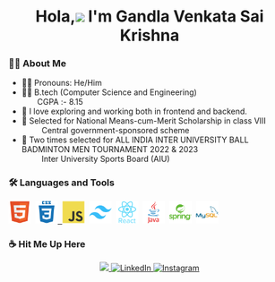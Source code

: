 <h1 align="center"> Hola,<img src="https://media.giphy.com/media/hvRJCLFzcasrR4ia7z/giphy.gif" width="30px"/> I'm Gandla Venkata Sai Krishna</h1>

### :man_technologist: About Me 
- 🧑‍💻 Pronouns: He/Him
- 🧑‍🎓 B.tech (Computer Science and Engineering) <br> &nbsp; &nbsp;&nbsp;&nbsp;&nbsp; CGPA :- 8.15
- 🧭 I love exploring and working both in frontend and backend.
- 🏅 Selected for National Means-cum-Merit Scholarship in class VIII <br> &nbsp; &nbsp;&nbsp; &nbsp;  &nbsp;
     Central government-sponsored scheme
- 🎾 Two times selected for ALL INDIA INTER UNIVERSITY BALL BADMINTON MEN TOURNAMENT 2022 & 2023<br> &nbsp; &nbsp;&nbsp; &nbsp; &nbsp;
     Inter University Sports Board (AIU)
### :hammer_and_wrench: Languages and Tools 
<div>
  <a href="https://www.w3schools.com/html/"> <img src="https://github.com/devicons/devicon/blob/master/icons/html5/html5-original.svg" title="HTML5" alt="HTML" width="40" height="40" target="-blank"/></a>&nbsp;
 <a href="https://www.w3schools.com/css/"> <img src="https://github.com/devicons/devicon/blob/master/icons/css3/css3-plain-wordmark.svg"  title="CSS3" alt="CSS" width="40" height="40"/</a>&nbsp;
  <a href="https://www.w3schools.com/js/"> <img src="https://github.com/devicons/devicon/blob/master/icons/javascript/javascript-original.svg" title="JavaScript" alt="JavaScript" width="40" height="40"/></a>&nbsp;
  <a href="https://www.geeksforgeeks.org/introduction-to-tailwind-css/"> <img src="https://github.com/devicons/devicon/blob/master/icons/tailwindcss/tailwindcss-original.svg" title="tailwindcss" alt="tailwindcss" width="40" height="40"/></a>&nbsp;
 <a href="https://react.dev/learn"> <img src="https://github.com/devicons/devicon/blob/master/icons/react/react-original-wordmark.svg" title="React" alt="React" width="40" height="40"/></a>&nbsp;
  <a href="https://www.w3schools.com/java/"> <img src="https://github.com/devicons/devicon/blob/master/icons/java/java-original-wordmark.svg" title="Java" alt="Java" width="40" height="40"/></a>&nbsp;
 <a href="https://www.w3schools.com/java/"> <img src="https://github.com/devicons/devicon/blob/master/icons/spring/spring-original-wordmark.svg" title="Spring" alt="Spring" width="40" height="40"/></a>&nbsp;
  <a href="https://www.w3schools.com/MySQL/default.asp">  <img src="https://github.com/devicons/devicon/blob/master/icons/mysql/mysql-original-wordmark.svg" title="MySQL" alt="MySQL" width="40" height="40"/></a>&nbsp;
	
</div>  

### :coffee: Hit Me Up Here
<p align="center">
	 <a href="https://github.com/Saikrishna00003" alt="Github" title="github">
       <img src="https://img.shields.io/badge/For_More_Useful_Repos-15k?style=for-the-badge&color=2088FF&logo=github&logoColor=fff"/>
	</a> 
  <a href="https://www.linkedin.com/in/sai-krishna-8050ba18b?utm_source=share&utm_campaign=share_via&utm_content=profile&utm_medium=android_app">
        <img src="https://img.shields.io/badge/For_Professional_Updates-15k?style=for-the-badge&color=0a66c2&logo=linkedin" alt="LinkedIn"/>
    </a>
    <a href="https://www.instagram.com/saikrishna__03/">
        <img src="https://img.shields.io/badge/For_Personal_Updates-2k?style=for-the-badge&color=E4405F&logo=instagram&logoColor=fff" alt="Instagram"/>
    </a>
</p>

<!--
### :fire: Streaks 
[![GitHub Streak](http://github-readme-streak-stats.herokuapp.com?user=Saikrishna00003)](https://git.io/streak-stats)  

### 📈 Github Stats (Amongst top 50%)
![GitHub Stats (Amongst top 50%)](https://github-readme-stats.vercel.app/api?username=Saikrishna00003&show_icons=true&hide=issues,prs)
![Top Langs](https://github-readme-stats.vercel.app/api/top-langs/?username=Saikrishna00003&layout=compact&langs_count=4)
-->
